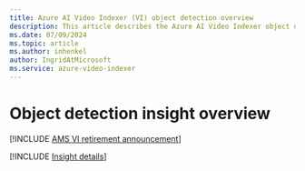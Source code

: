 ```yaml
---
title: Azure AI Video Indexer (VI) object detection overview
description: This article describes the Azure AI Video Indexer object detection insight.
ms.date: 07/09/2024
ms.topic: article
ms.author: inhenkel
author: IngridAtMicrosoft
ms.service: azure-video-indexer
---
```


# Object detection insight overview

[!INCLUDE [AMS VI retirement announcement](./includes/important-ams-retirement-avi-announcement.md)]

[!INCLUDE [Insight details](./includes/object-detection.md)]
